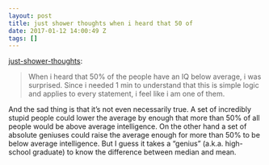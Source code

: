 ```yaml
---
layout: post
title: just shower thoughts when i heard that 50 of
date: 2017-01-12 14:00:49 Z
tags: []
---
```

[just-shower-thoughts](http://just-shower-thoughts.tumblr.com/post/155726649559/when-i-heard-that-50-of-the-people-have-an-iq):

> When i heard that 50% of the people have an IQ below average, i was surprised. Since i needed 1 min to understand that this is simple logic and applies to every statement, i feel like i am one of them.

And the sad thing is that it’s not even necessarily true. A set of incredibly stupid people could lower the average by enough that more than 50% of all people would be above average intelligence. On the other hand a set of absolute geniuses could raise the average enough for more than 50% to be below average intelligence. But I guess it takes a “genius” (a.k.a. high-school graduate) to know the difference between median and mean.
